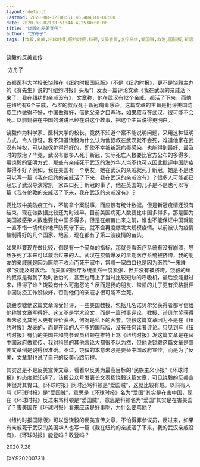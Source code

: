 ```yaml
---
layout: default
Lastmod: 2020-08-02T08:51:46.484340+00:00
date: 2020-08-02T08:51:44.422530+00:00
title: "饶毅的反美宣传"
author: "方舟子"
tags: [饶毅,亲戚,环球时报,纽约时报,科顿,反美宣传,医疗系统,爱国贼,救治,国际版,新语丝]
---
```


饶毅的反美宣传

·方舟子·

首都医科大学校长饶毅在《纽约时报国际版》（不是《纽约时报》，更不是饶毅主办的《赛先生》说的“《纽约时报》头版”）发表一篇评论文章《我在武汉的亲戚活下来了，我在纽约的亲戚没有》，文章称，他在武汉有12个亲戚，都活了下来，而他在纽约有6个亲戚，75岁的叔叔死于新冠病毒感染。这篇文章的主旨是批评美国防疫工作做得不好，中国做得好，借他父亲之口声称，如果叔叔在武汉，很可能不会死。以前饶毅在中国的演讲已经在讲这个故事，把这个主旨说得更明白。

饶毅作为科学家、医科大学的校长，竟然不知道个案不能说明问题，采用这种证明方式，令人惊讶。我不知道饶毅为什么认为他叔叔在武汉就不会死，难道他家在武汉有特权，可以被保护得好好的，即使不幸被新冠病毒感染，也能得到最好、最及时的救治？毕竟，武汉有很多人死于新冠，实际死亡人数要比官方公布的多得多。用饶毅的证明方式，那些有亲戚死于武汉的海外华人岂不也可以因此批评中国防疫做得不好？例如，我在美国有一个朋友，她在武汉的亲戚就死于新冠，她是不是也可以写一篇《我在纽约的亲戚活了下来，我在武汉的亲戚没有》？很多人可能都已经忘了武汉导演常凯一家四口死于新冠的事了，他在英国的儿子是不是也可以写一篇《我在伦敦的亲戚活了下来，我在武汉的亲戚没有》？

要比较中美防疫工作，不能拿个案说事，而应该有统计数据。但是新冠疫情还没有结束，现在做数据比较还为时过早。目前美国病死人数要比中国多得多，那是因为美国被感染人数也要比中国多得多。但是在疫苗出来之前，谁也不能保证中国就能一直不惜一切代价地严防死守下去，就不会再度爆发大规模疫情。以前被认为疫情控制得好的几个国家、地区，现在都有了第二波疫情的苗头。

如果非要现在做比较，倒是有一个简单的指标，那就是看医疗系统有没有崩溃，导致多死了本来可以救治过来的人。武汉在疫情爆发的早期医疗系统被挤垮，我的朋友的亲戚就是因为医院不收治而死于家中，常凯一家四口也是因为医院“一床难求”没能及时救治。而美国的医疗系统虽然一度紧张，但并没有被挤垮。饶毅的纽约叔叔是得到了及时救治的，甚至也用上了当时比较短缺的呼吸机，最后没能挺过来，怪得了谁？饶毅有什么可抱怨的？反而是我的朋友、常凯的儿子更有资格批评中国防疫工作没做好，否则他们的亲戚才很可能不会死。

饶毅吹嘘他这篇文章深受好评，一些美国教授、包括几名诺贝尔奖获得者都写信给他称赞文章写得好。这又不是学术论文，而是一篇时事评论，教授、诺贝尔奖获得者未必比其他人更有评价资格，何况是私下的客套。饶毅这篇文章因为不是在《纽约时报》发表的，而是在读的人不多的国际版，没有任何读者评论。只见到与《纽约时报》有仇的美国共和党参议员科顿在推特上骂《纽约时报》发这篇文章是在替中国政府做宣传。我对科顿的其他言论大都很不以为然，但他说饶毅这篇文章是宣传文章倒是说得很准确。不过，饶毅的本意未必是要替中国政府宣传，而是为了反美，文章里也说了自己的反美心路历程。

其实这是不是反美宣传文章，看看以反美为最高目标的“民族主义小报”《环球时报》的态度就知道了。该报公众号发表长文表扬饶毅这篇文章，可见饶毅的反美宣传很对其胃口。《环球时报》同时还骂科顿是“爱国贼”，这就比较有趣。以前有人骂《环球时报》是“爱国贼”，意思是《环球时报》名为“爱国”其实是在害中国，现在《环球时报》反过来骂科顿是“爱国贼”，意思是科顿名为“爱国”其实是在害美国了？害美国在《环球时报》看来应该是好事啊，为什么要骂他？

《纽约时报国际版》可以登饶毅的反美宣传文章，不怕得罪参议员，反过来，如果有亲戚死于武汉的美国华人也写一篇《我在纽约的亲戚活了下来，我的武汉亲戚没有》，《环球时报》能登吗？敢登吗？

2020.7.28

(XYS20200731)

